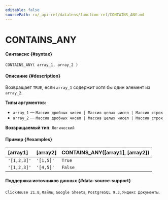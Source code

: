 ```yaml
---
editable: false
sourcePath: ru/_api-ref/datalens/function-ref/CONTAINS_ANY.md
---
```


# CONTAINS_ANY



#### Синтаксис {#syntax}


```
CONTAINS_ANY( array_1, array_2 )
```

#### Описание {#description}
Возвращает `TRUE`, если `array_1` содержит хотя бы один элемент из `array_2`.

**Типы аргументов:**
- `array_1` — `Массив дробных чисел | Массив целых чисел | Массив строк`
- `array_2` — `Массив дробных чисел | Массив целых чисел | Массив строк`


**Возвращаемый тип**: `Логический`

#### Пример {#examples}



| **[array1]**   | **[array2]**   | **CONTAINS_ANY([array1], [array2])**   |
|:---------------|:---------------|:---------------------------------------|
| `'[1,2,3]'`    | `'[1,5]'`      | `True`                                 |
| `'[1,2,3]'`    | `'[4,5]'`      | `False`                                |




#### Поддержка источников данных {#data-source-support}

`ClickHouse 21.8`, `Файлы`, `Google Sheets`, `PostgreSQL 9.3`, `Яндекс Документы`.

